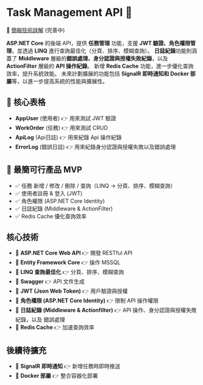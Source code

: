 # Task Management API 🚀

🔗 [簡報技術詳解](https://docs.google.com/presentation/d/15zhCLoS-W1WvkpIPMBhoeheRBofIomrQtAeAGdXfk4w/edit#slide=id.p) (完善中)

**ASP.NET Core** 的後端 API，提供 **任務管理** 功能，支援 **JWT 驗證、角色權限管理**，並透過 **LINQ** 進行查詢最佳化（分頁、排序、模糊查詢）。
**日誌紀錄**功能則涵蓋了 **Middleware** 層級的**錯誤處理、身分認證與授權失敗紀錄**，以及 **ActionFilter** 層級的 **API 操作紀錄**。
新增 **Redis Cache** 功能，進一步優化查詢效率，提升系統效能。
未來計劃擴展的功能包括 **SignalR 即時通知和 Docker 部屬**等，以進一步提高系統的性能與擴展性。

## 📌 核心表格

- **AppUser** (使用者) 👉 用來測試 JWT 驗證
- **WorkOrder** (任務) 👉 用來測試 CRUD
- **ApiLog** (Api日誌) 👉 用來紀錄 Api 操作紀錄
- **ErrorLog** (錯誤日誌) 👉 用來紀錄身分認證與授權失敗以及錯誤處理

## 📌 最簡可行產品 MVP

- ✅ 任務 新增 / 修改 / 刪除 / 查詢（LINQ → 分頁、排序、模糊查詢）
- ✅ 使用者註冊 & 登入 (JWT)
- ✅ 角色權限 (ASP.NET Core Identity)
- ✅ 日誌紀錄 (Middleware & ActionFilter)
- ✅ Redis Cache 優化查詢效率

## 核心技術

- 🔹 **ASP.NET Core Web API** 👉 開發 RESTful API
- 🔹 **Entity Framework Core** 👉 操作 MSSQL
- 🔹 **LINQ 查詢最佳化** 👉 分頁、排序、模糊查詢
- 🔹 **Swagger** 👉 API 文件生成
- 🔹 **JWT (Json Web Token)** 👉 用戶驗證與授權
- 🔹 **角色權限 (ASP.NET Core Identity)** 👉 限制 API 操作權限
- 🔹 **日誌紀錄 (Middleware & Actionfilter)** 👉 API 操作、身分認證與授權失敗紀錄，以及 錯誤處理
- 🔹 **Redis Cache** 👉 加速查詢效率

## 後續待擴充

- 🚀 **SignalR 即時通知** 👉 新增任務時即時推送
- 🚀 **Docker 部屬** 👉 整合容器化部署
